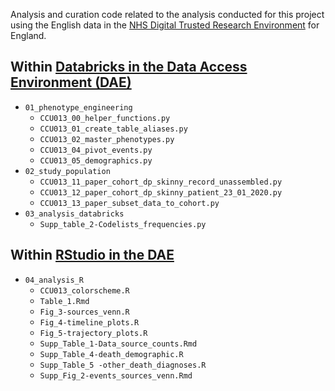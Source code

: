 Analysis and curation code related to the analysis conducted for this project using the English data in the [NHS Digital Trusted Research Environment](https://digital.nhs.uk/coronavirus/coronavirus-data-services-updates/trusted-research-environment-service-for-england) for England.

## Within [Databricks in the Data Access Environment (DAE)](https://digital.nhs.uk/services/data-access-environment-dae/user-guides/using-databricks-in-the-data-access-environment)  

* `01_phenotype_engineering`  
    * `CCU013_00_helper_functions.py`  
    * `CCU013_01_create_table_aliases.py`  
    * `CCU013_02_master_phenotypes.py`  
    * `CCU013_04_pivot_events.py`  
    * `CCU013_05_demographics.py`
* `02_study_population`  
    * `CCU013_11_paper_cohort_dp_skinny_record_unassembled.py`  
    * `CCU013_12_paper_cohort_dp_skinny_patient_23_01_2020.py`  
    * `CCU013_13_paper_subset_data_to_cohort.py`  
* `03_analysis_databricks`  
    * `Supp_table_2-Codelists_frequencies.py`

## Within [RStudio in the DAE](https://digital.nhs.uk/services/data-access-environment-dae/user-guides/using-rstudio-in-the-data-access-environment)  

* `04_analysis_R`  
    * `CCU013_colorscheme.R`  
    * `Table_1.Rmd`  
    * `Fig_3-sources_venn.R`  
    * `Fig_4-timeline_plots.R`  
    * `Fig_5-trajectory_plots.R`  
    * `Supp_Table_1-Data_source_counts.Rmd`  
    * `Supp_Table_4-death_demographic.R`  
    * `Supp_Table_5 -other_death_diagnoses.R`  
    * `Supp_Fig_2-events_sources_venn.Rmd`  

